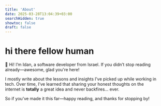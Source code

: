 ```yaml
---
title: 'About'
date: 2025-03-28T13:04:39+03:00
searchHidden: true
showtoc: false
draft: false
---
```


# hi there fellow human

:wave: Hi! I’m Idan, a software developer from Israel.
If you didn’t stop reading already—awesome, glad you're here!

I mostly write about the lessons and insights I’ve picked up while working in tech. Over time, I’ve learned that sharing your honest thoughts on the internet is **totally** a great idea and never backfires… ever.

So if you’ve made it this far—happy reading, and thanks for stopping by!
